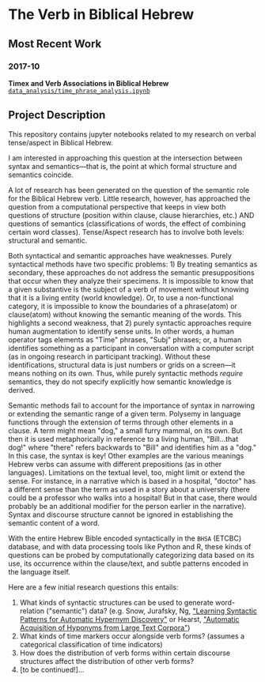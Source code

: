 # The Verb in Biblical Hebrew 

## Most Recent Work

### 2017-10
**Timex and Verb Associations in Biblical Hebrew**
[`data_analysis/time_phrase_analysis.ipynb`](data_analysis/time_phrase_analysis.ipynb)


## Project Description
This repository contains jupyter notebooks related to my research on verbal tense/aspect in Biblical Hebrew. 

I am interested in approaching this question at the intersection between syntax and semantics—that is, the point at which formal structure and semantics coincide.

A lot of research has been generated on the question of the semantic role for the Biblical Hebrew verb. Little research, however, has approached the question from a computational perspective that keeps in view both questions of structure (position within clause, clause hierarchies, etc.) AND questions of semantics (classifications of words, the effect of combining certain word classes). Tense/Aspect research has to involve both levels: structural and semantic. 

Both syntactical and semantic approaches have weaknesses. Purely syntactical methods have two specific problems: 1) By treating semantics as secondary, these approaches do not address the semantic presuppositions that occur when they analyze their specimens. It is impossible to know that a given substantive is the subject of a verb of movement without knowing that it is a living entity (world knowledge). Or, to use a non-functional category, it is impossible to know the boundaries of a phrase(atom) or clause(atom) without knowing the semantic meaning of the words. This highlights a second weakness, that 2) purely syntactic approaches require human augmentation to identify sense units. In other words, a human operator tags elements as "Time" phrases, "Subj" phrases; or, a human identifies something as a participant in conversation with a computer script (as in ongoing research in participant tracking). Without these identifications, structural data is just numbers or grids on a screen—it means nothing on its own. Thus, while purely syntactic methods *require* semantics, they do not specify explicitly how semantic knowledge is derived.

Semantic methods fail to account for the importance of syntax in narrowing or extending the semantic range of a given term. Polysemy in language functions through the extension of terms through other elements in a clause. A term might mean "dog," a small furry mammal, on its own. But then it is used metaphorically in reference to a living human, "Bill...that dog!" where "there" refers backwards to "Bill" and identifies him as a "dog." In this case, the syntax is key! Other examples are the various meanings Hebrew verbs can assume with different prepositions (as in other languages). Limitations on the textual level, too, might limit or extend the sense. For instance, in a narrative which is based in a hospital, "doctor" has a different sense than the term as used in a story about a university (there could be a professor who walks into a hospital! But in that case, there would probably be an additional modifier for the person earlier in the narrative). Syntax and discourse structure cannot be ignored in establishing the semantic content of a word.

With the entire Hebrew Bible encoded syntactically in the `BHSA` (ETCBC) database, and with data processing tools like Python and R, these kinds of questions can be probed by computationally categorizing data based on its use, its occurrence within the clause/text, and subtle patterns encoded in the language itself.  

Here are a few initial research questions this entails:<br>
1. What kinds of syntactic structures can be used to generate word-relation ("semantic") data? (e.g. Snow, Jurafsky, Ng, ["Learning Syntactic Patterns for Automatic Hypernym Discovery"](http://ai.stanford.edu/~rion/papers/hypernym_nips05.pdf) or Hearst, ["Automatic Acquisition of Hyponyms from Large Text Corpora"](http://people.ischool.berkeley.edu/~hearst/papers/coling92.pdf))
1. What kinds of time markers occur alongside verb forms? (assumes a categorical classification of time indicators)
2. How does the distribution of verb forms within certain discourse structures affect the distribution of other verb forms?
3. [to be continued!]...
